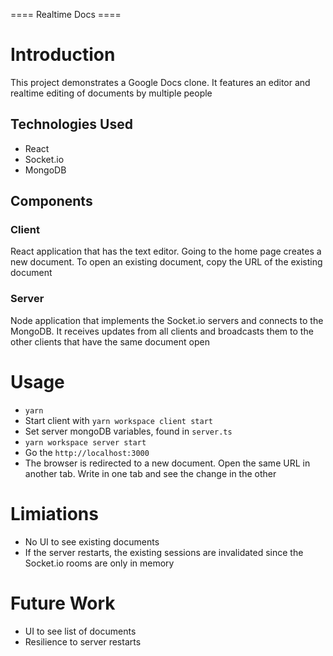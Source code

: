 ==== Realtime Docs ====

# Introduction

This project demonstrates a Google Docs clone. It features an editor and realtime editing of documents by multiple people

## Technologies Used

- React
- Socket.io
- MongoDB

## Components

### Client

React application that has the text editor. Going to the home page creates a new document.
To open an existing document, copy the URL of the existing document

### Server

Node application that implements the Socket.io servers and connects to the MongoDB. It receives updates from all clients and broadcasts them to the other clients that have the same document open

# Usage

- `yarn`
- Start client with `yarn workspace client start`
- Set server mongoDB variables, found in `server.ts`
- `yarn workspace server start`
- Go the `http://localhost:3000`
- The browser is redirected to a new document. Open the same URL in another tab. Write in one tab and see the change in the other

# Limiations

- No UI to see existing documents
- If the server restarts, the existing sessions are invalidated since the Socket.io rooms are only in memory

# Future Work

- UI to see list of documents
- Resilience to server restarts
